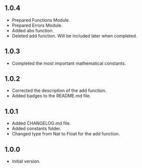 ## 1.0.4

- Prepared Functions Module.
- Prepared Errors Module.
- Added abs function.
- Deleted add function. Will be included later when completed.

## 1.0.3

- Completed the most important mathematical constants.

## 1.0.2

- Corrected the description of the add function.
- Added badges to the README.md file.

## 1.0.1

- Added CHANGELOG.md file.
- Added constants folder.
- Changed type from Nat to Float for the add function.

## 1.0.0

- Initial version.
